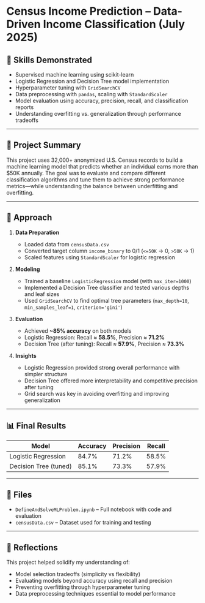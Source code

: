 # Census Income Prediction – Data-Driven Income Classification (July 2025)

## 🔑 Skills Demonstrated
- Supervised machine learning using scikit-learn
- Logistic Regression and Decision Tree model implementation
- Hyperparameter tuning with `GridSearchCV`
- Data preprocessing with `pandas`, scaling with `StandardScaler`
- Model evaluation using accuracy, precision, recall, and classification reports
- Understanding overfitting vs. generalization through performance tradeoffs

---

## 🧠 Project Summary

This project uses 32,000+ anonymized U.S. Census records to build a machine learning model that predicts whether an individual earns more than $50K annually. The goal was to evaluate and compare different classification algorithms and tune them to achieve strong performance metrics—while understanding the balance between underfitting and overfitting.

---

## 🧪 Approach

1. **Data Preparation**  
   - Loaded data from `censusData.csv`  
   - Converted target column `income_binary` to 0/1 (`<=50K` → 0, `>50K` → 1)  
   - Scaled features using `StandardScaler` for logistic regression

2. **Modeling**  
   - Trained a baseline `LogisticRegression` model (with `max_iter=1000`)  
   - Implemented a Decision Tree classifier and tested various depths and leaf sizes  
   - Used `GridSearchCV` to find optimal tree parameters (`max_depth=10`, `min_samples_leaf=1`, `criterion='gini'`)

3. **Evaluation**  
   - Achieved **~85% accuracy** on both models  
   - Logistic Regression: Recall ≈ **58.5%**, Precision ≈ **71.2%**  
   - Decision Tree (after tuning): Recall ≈ **57.9%**, Precision ≈ **73.3%**

4. **Insights**  
   - Logistic Regression provided strong overall performance with simpler structure  
   - Decision Tree offered more interpretability and competitive precision after tuning  
   - Grid search was key in avoiding overfitting and improving generalization

---

## 📊 Final Results

| Model               | Accuracy | Precision | Recall |
|--------------------|----------|-----------|--------|
| Logistic Regression | 84.7%    | 71.2%     | 58.5%  |
| Decision Tree (tuned) | 85.1% | 73.3%     | 57.9%  |

---

## 📁 Files

- `DefineAndSolveMLProblem.ipynb` – Full notebook with code and evaluation
- `censusData.csv` – Dataset used for training and testing

---

## 🤔 Reflections

This project helped solidify my understanding of:
- Model selection tradeoffs (simplicity vs flexibility)
- Evaluating models beyond accuracy using recall and precision
- Preventing overfitting through hyperparameter tuning
- Data preprocessing techniques essential to model performance
